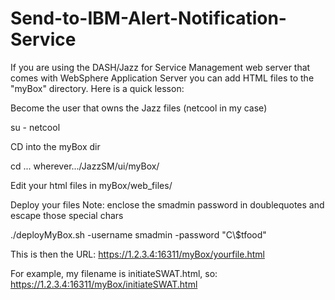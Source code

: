 # Send-to-IBM-Alert-Notification-Service

If you are using the DASH/Jazz for Service Management web server that comes with WebSphere Application Server you can add HTML files to the "myBox" directory.  Here is a quick lesson:

Become the user that owns the Jazz files (netcool in my case)

su - netcool

CD into the myBox dir

cd ... wherever.../JazzSM/ui/myBox/

Edit your html files in myBox/web_files/

Deploy your files
Note: enclose the smadmin password in doublequotes and escape those special chars

./deployMyBox.sh -username smadmin -password "C\\$tfood"

This is then the URL:
https://1.2.3.4:16311/myBox/yourfile.html

For example, my filename is initiateSWAT.html, so:
https://1.2.3.4:16311/myBox/initiateSWAT.html

